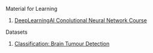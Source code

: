 Material for Learning

1. [DeepLearningAI Conolutional Neural Network Course](https://www.youtube.com/watch?v=ArPaAX_PhIs&list=PLkDaE6sCZn6Gl29AoE31iwdVwSG-KnDzF)

Datasets

1. [Classification: Brain Tumour Detection](https://www.kaggle.com/navoneel/brain-mri-images-for-brain-tumor-detection)
